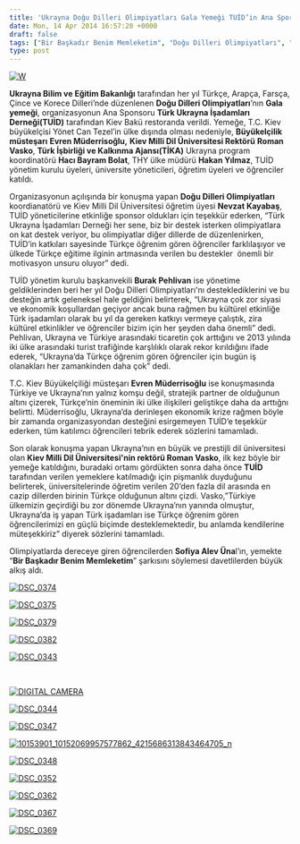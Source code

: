 ```yaml
---
title: 'Ukrayna Doğu Dilleri Olimpiyatları Gala Yemeği TUİD’in Ana Sporluğu’nda Kiev’de Gerçekleşti'
date: Mon, 14 Apr 2014 16:57:20 +0000
draft: false
tags: ["Bir Başkadır Benim Memleketim", "Doğu Dilleri Olimpiyatları", "Gala Yemeği", "Hacı Bayram Bolat", "hakan yılmaz", "Kiev Milli Dil Üniversitesi", "Roman Vasko", "Sofiya Alev Ünal", "TUİD", "TUİD (Türk Ukrayna İşadamları Derneği)", "Ukrayna", "Ukrayna Bilim ve Eğitim Bakanlığı", "Ukrayna Türk İş Dünyası", "Ukrayna Türk toplumu"]
type: post
---
```


[![W](http://burakpehlivan.org/wp-content/uploads/2014/04/DSC_0388.jpg)](http://burakpehlivan.org/wp-content/uploads/2014/04/DSC_0388.jpg)

**Ukrayna Bilim ve Eğitim Bakanlığı** tarafından her yıl Türkçe, Arapça, Farsça, Çince ve Korece Dilleri’nde düzenlenen **Doğu Dilleri Olimpiyatları**’nın **Gala yemeği**, organizasyonun Ana Sponsoru **Türk Ukrayna İşadamları Derneği(TUİD)** tarafından Kiev Bakü restoranda verildi. Yemeğe, T.C. Kiev büyükelçisi Yönet Can Tezel’in ülke dışında olması nedeniyle, **Büyükelçilik müsteşarı** **Evren Müderrisoğlu,** **Kiev Milli Dil Üniversitesi Rektörü** **Roman Vasko**, **Türk İşbirliği ve Kalkınma Ajansı(TİKA)** Ukrayna program koordinatörü **Hacı Bayram Bolat**, THY ülke müdürü **Hakan Yılmaz**, TUİD yönetim kurulu üyeleri, üniversite yöneticileri, öğretim üyeleri ve öğrenciler katıldı.

Organizasyonun açılışında bir konuşma yapan **Doğu Dilleri Olimpiyatları** koordianatörü ve Kiev Milli Dil Üniversitesi öğretim üyesi **Nevzat Kayabaş**, TUİD yöneticilerine etkinliğe sponsor oldukları için teşekkür ederken, “Türk Ukrayna İşadamları Derneği her sene, biz bir destek isterken olimpiyatlara on kat destek veriyor, bu olimpiyatlar diğer dillerde de düzenlenirken, TUİD’in katkıları sayesinde Türkçe öğrenim gören öğrenciler farklılaşıyor ve ülkede Türkçe eğitime ilginin artmasında verilen bu destekler  önemli bir motivasyon unsuru oluyor” dedi.

TUİD yönetim kurulu başkanvekili **Burak Pehlivan** ise yönetime geldiklerinden beri her yıl Doğu Dilleri Olimpiyatları'nı desteklediklerini ve bu desteğin artık geleneksel hale geldiğini belirterek, “Ukrayna çok zor siyasi ve ekonomik koşullardan geçiyor ancak buna rağmen bu kültürel etkinliğe Türk işadamları olarak bu yıl da gereken katkıyı vermeye çalıştık, zira kültürel etkinlikler ve öğrenciler bizim için her şeyden daha önemli” dedi. Pehlivan, Ukrayna ve Türkiye arasındaki ticaretin çok arttığını ve 2013 yılında iki ülke arasındaki turist trafiğinde karşlılıklı olarak rekor kırıldığını ifade ederek, “Ukrayna’da Türkçe öğrenim gören öğrenciler için bugün iş olanakları her zamankinden daha çok” dedi.

T.C. Kiev Büyükelçiliği müsteşarı **Evren Müderrisoğlu** ise konuşmasında Türkiye ve Ukrayna’nın yalnız komşu değil, stratejik partner de olduğunun altını çizerek, Türkçe’nin öneminin iki ülke ilişkileri geliştikçe daha da arttığnı belirtti. Müderrisoğlu, Ukrayna’da derinleşen ekonomik krize rağmen böyle bir zamanda organizasyondan desteğini esirgemeyen TUİD’e teşekkür ederken, tüm katılımcı öğrencileri tebrik ederek sözlerini tamamladı.

Son olarak konuşma yapan Ukrayna’nın en büyük ve prestijli dil üniversitesi olan **Kiev Milli Dil Üniversitesi'nin rektörü Roman Vasko**, ilk kez böyle bir yemeğe katıldığını, buradaki ortamı gördükten sonra daha önce **TUİD** tarafından verilen yemeklere katılmadığı için pişmanlık duyduğunu belirterek, üniversitelerinde öğretim verilen 20’den fazla dil arasında en cazip dillerden birinin Türkçe olduğunun altını çizdi. Vasko,”Türkiye ülkemizin geçirdiği bu zor dönemde Ukrayna’nın yanında olmuştur, Ukrayna’da iş yapan Türk işadamları ise Türkçe öğrenim gören öğrencilerimizi en güçlü biçimde desteklemektedir, bu anlamda kendilerine müteşekkiriz” diyerek sözlerini tamamladı.

Olimpiyatlarda dereceye giren öğrencilerden **Sofiya Alev Üna**l’ın, yemekte “**Bir Başkadır Benim Memleketim**” şarkısını söylemesi davetlilerden büyük alkış aldı.

[![DSC_0374](http://burakpehlivan.org/wp-content/uploads/2014/04/DSC_0374.jpg)](http://burakpehlivan.org/wp-content/uploads/2014/04/DSC_0374.jpg)

[![DSC_0375](http://burakpehlivan.org/wp-content/uploads/2014/04/DSC_0375.jpg)](http://burakpehlivan.org/wp-content/uploads/2014/04/DSC_0375.jpg)

[![DSC_0379](http://burakpehlivan.org/wp-content/uploads/2014/04/DSC_0379.jpg)](http://burakpehlivan.org/wp-content/uploads/2014/04/DSC_0379.jpg)

[![DSC_0382](http://burakpehlivan.org/wp-content/uploads/2014/04/DSC_0382.jpg)](http://burakpehlivan.org/wp-content/uploads/2014/04/DSC_0382.jpg)

[![DSC_0343](http://burakpehlivan.org/wp-content/uploads/2014/04/DSC_0343.jpg)](http://burakpehlivan.org/wp-content/uploads/2014/04/DSC_0343.jpg)

 

[![DIGITAL CAMERA](http://burakpehlivan.org/wp-content/uploads/2014/04/td1.jpg)](http://burakpehlivan.org/wp-content/uploads/2014/04/td1.jpg)

[![DSC_0344](http://burakpehlivan.org/wp-content/uploads/2014/04/DSC_0344.jpg)](http://burakpehlivan.org/wp-content/uploads/2014/04/DSC_0344.jpg)

[![DSC_0347](http://burakpehlivan.org/wp-content/uploads/2014/04/DSC_0347.jpg)](http://burakpehlivan.org/wp-content/uploads/2014/04/DSC_0347.jpg)

[![10153901_10152069957577862_4215686313843464705_n](http://burakpehlivan.org/wp-content/uploads/2014/04/10153901_10152069957577862_4215686313843464705_n.jpg)](http://burakpehlivan.org/wp-content/uploads/2014/04/10153901_10152069957577862_4215686313843464705_n.jpg)

[![DSC_0348](http://burakpehlivan.org/wp-content/uploads/2014/04/DSC_0348.jpg)](http://burakpehlivan.org/wp-content/uploads/2014/04/DSC_0348.jpg)

[![DSC_0352](http://burakpehlivan.org/wp-content/uploads/2014/04/DSC_0352.jpg)](http://burakpehlivan.org/wp-content/uploads/2014/04/DSC_0352.jpg)

[![DSC_0362](http://burakpehlivan.org/wp-content/uploads/2014/04/DSC_0362.jpg)](http://burakpehlivan.org/wp-content/uploads/2014/04/DSC_0362.jpg)

[![DSC_0367](http://burakpehlivan.org/wp-content/uploads/2014/04/DSC_0367.jpg)](http://burakpehlivan.org/wp-content/uploads/2014/04/DSC_0367.jpg)

[![DSC_0369](http://burakpehlivan.org/wp-content/uploads/2014/04/DSC_0369.jpg)](http://burakpehlivan.org/wp-content/uploads/2014/04/DSC_0369.jpg)